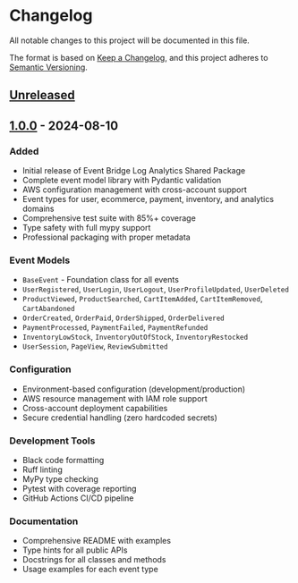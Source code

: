 # Changelog

All notable changes to this project will be documented in this file.

The format is based on [Keep a Changelog](https://keepachangelog.com/en/1.0.0/),
and this project adheres to [Semantic Versioning](https://semver.org/spec/v2.0.0.html).

## [Unreleased]

## [1.0.0] - 2024-08-10

### Added
- Initial release of Event Bridge Log Analytics Shared Package
- Complete event model library with Pydantic validation
- AWS configuration management with cross-account support
- Event types for user, ecommerce, payment, inventory, and analytics domains
- Comprehensive test suite with 85%+ coverage
- Type safety with full mypy support
- Professional packaging with proper metadata

### Event Models
- `BaseEvent` - Foundation class for all events
- `UserRegistered`, `UserLogin`, `UserLogout`, `UserProfileUpdated`, `UserDeleted`
- `ProductViewed`, `ProductSearched`, `CartItemAdded`, `CartItemRemoved`, `CartAbandoned`
- `OrderCreated`, `OrderPaid`, `OrderShipped`, `OrderDelivered`
- `PaymentProcessed`, `PaymentFailed`, `PaymentRefunded`
- `InventoryLowStock`, `InventoryOutOfStock`, `InventoryRestocked`
- `UserSession`, `PageView`, `ReviewSubmitted`

### Configuration
- Environment-based configuration (development/production)
- AWS resource management with IAM role support
- Cross-account deployment capabilities
- Secure credential handling (zero hardcoded secrets)

### Development Tools
- Black code formatting
- Ruff linting
- MyPy type checking
- Pytest with coverage reporting
- GitHub Actions CI/CD pipeline

### Documentation
- Comprehensive README with examples
- Type hints for all public APIs
- Docstrings for all classes and methods
- Usage examples for each event type

[Unreleased]: https://github.com/yourusername/event-bridge-log-shared/compare/v1.0.0...HEAD
[1.0.0]: https://github.com/yourusername/event-bridge-log-shared/releases/tag/v1.0.0
